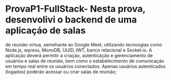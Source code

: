 # ProvaP1-FullStack- Nesta prova, desenvolivi o backend de uma aplicaçáo de salas
de reuniáo virtua, semehante ao Google Meet, utilizando tecnoogias como Node.js,
wpress, MonoDB, UUID, IWT, banco relacional e Socket.io. A aplicaçáo deverá permitir a
criaçáo, autenticaçáo e gerenciamento de usuários e salas de reuniáo, bem como o
estabelecimento de comunicaçáo em tempo real entre os usuários conectados. Apenas
usuários autenticados (logados) poderáo acessar ou criar salas de reuniáo;
